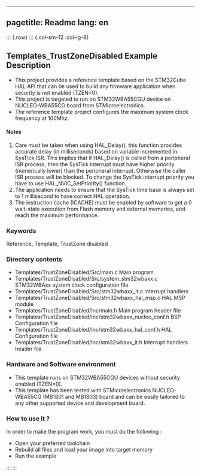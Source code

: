 
---
pagetitle: Readme
lang: en
---
::: {.row}
::: {.col-sm-12 .col-lg-8}

## <b>Templates_TrustZoneDisabled Example Description</b>

- This project provides a reference template based on the STM32Cube HAL API that can be used
to build any firmware application when security is not enabled (TZEN=0).
- This project is targeted to run on STM32WBA55CGU device on NUCLEO-WBA55CG board from STMicroelectronics.  
- The reference template project configures the maximum system clock frequency at 100Mhz.

#### <b>Notes</b>

 1. Care must be taken when using HAL_Delay(), this function provides accurate delay (in milliseconds)
    based on variable incremented in SysTick ISR. This implies that if HAL_Delay() is called from
    a peripheral ISR process, then the SysTick interrupt must have higher priority (numerically lower)
    than the peripheral interrupt. Otherwise the caller ISR process will be blocked.
    To change the SysTick interrupt priority you have to use HAL_NVIC_SetPriority() function.
 2. The application needs to ensure that the SysTick time base is always set to 1 millisecond
    to have correct HAL operation.
 3. The instruction cache (ICACHE) must be enabled by software to get a 0 wait-state execution
    from Flash memory and external memories, and reach the maximum performance.

### <b>Keywords</b>

Reference, Template, TrustZone disabled

### <b>Directory contents</b>

  - Templates/TrustZoneDisabled/Src/main.c                   Main program
  - Templates/TrustZoneDisabled/Src/system_stm32wbaxx.c      STM32WBAxx system clock configuration file
  - Templates/TrustZoneDisabled/Src/stm32wbaxx_it.c          Interrupt handlers
  - Templates/TrustZoneDisabled/Src/stm32wbaxx_hal_msp.c     HAL MSP module
  - Templates/TrustZoneDisabled/Inc/main.h                   Main program header file
  - Templates/TrustZoneDisabled/Inc/stm32wbaxx_nucleo_conf.h BSP Configuration file
  - Templates/TrustZoneDisabled/Inc/stm32wbaxx_hal_conf.h    HAL Configuration file
  - Templates/TrustZoneDisabled/Inc/stm32wbaxx_it.h          Interrupt handlers header file

### <b>Hardware and Software environment</b>

  - This template runs on STM32WBA55CGU devices without security enabled (TZEN=0).
  - This template has been tested with STMicroelectronics NUCLEO-WBA55CG (MB1801 and MB1803)
    board and can be easily tailored to any other supported device
    and development board.

### <b>How to use it ?</b>

In order to make the program work, you must do the following :

 - Open your preferred toolchain
 - Rebuild all files and load your image into target memory
 - Run the example


:::
:::


